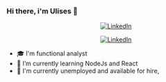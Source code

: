 ### Hi there, i'm Ulises 👋

<p align="center">
  <a href="https://www.linkedin.com/in/adolfo-ulises-martin-acosta-4b124b186/"><img alt="LinkedIn" src="https://img.shields.io/badge/linkedin-%230077B5.svg?style=for-the-badge&logo=linkedin&logoColor=white" /></a>
</p>
<p align="center">
  <a href="https://candidato.ar.computrabajo.com/candidate/cv/edit"><img alt="LinkedIn" src="https://res.cloudinary.com/dphsynf6f/image/upload/v1693408384/computrabjo_zikgfz.png" /></a>
</p>

- 🎓 I'm functional analyst
- 🌱 I’m currently learning NodeJs and React
- 🔭 I'm currently unemployed and available for hire,
